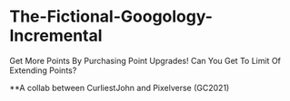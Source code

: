 # The-Fictional-Googology-Incremental
Get More Points By Purchasing Point Upgrades! Can You Get To Limit Of Extending Points?

**A collab between CurliestJohn and Pixelverse (GC2021)
